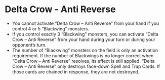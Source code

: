 # Delta Crow - Anti Reverse

*   You cannot activate “Delta Crow – Anti Reverse” from your hand if you control 4 or 5 “Blackwing” monsters.
*   If you control exactly 3 “Blackwing” monsters, you can activate “Delta Crow – Anti Reverse” from your hand during your turn or during your opponent’s turn.
*   The number of “Blackwing” monsters on the field is only an activation requirement. If the number of Blackwings is no longer correct when “Delta Crow – Anti Reverse” resolves, its effect is still applied. “Delta Crow – Anti Reverse” only destroys face-down Spell and Trap Cards. If those cards are chained in response, they are not destroyed.
